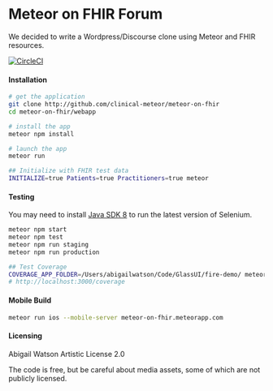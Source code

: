 # Meteor on FHIR Forum
We decided to write a Wordpress/Discourse clone using Meteor and FHIR resources.  

[![CircleCI](https://circleci.com/gh/clinical-meteor/meteor-on-fhir/tree/master.svg?style=svg)](https://circleci.com/gh/clinical-meteor/meteor-on-fhir/tree/master)  


#### Installation

```sh
# get the application
git clone http://github.com/clinical-meteor/meteor-on-fhir
cd meteor-on-fhir/webapp

# install the app
meteor npm install

# launch the app
meteor run

## Initialize with FHIR test data
INITIALIZE=true Patients=true Practitioners=true meteor
```


#### Testing    
You may need to install [Java SDK 8](http://www.oracle.com/technetwork/java/javase/downloads/jdk8-downloads-2133151.html) to run the latest version of Selenium.

```sh
meteor npm start
meteor npm test
meteor npm run staging
meteor npm run production

## Test Coverage
COVERAGE_APP_FOLDER=/Users/abigailwatson/Code/GlassUI/fire-demo/ meteor npm run-script coverage
# http://localhost:3000/coverage
```

#### Mobile Build  

```sh
meteor run ios --mobile-server meteor-on-fhir.meteorapp.com
```    



#### Licensing

Abigail Watson
Artistic License 2.0

The code is free, but be careful about media assets, some of which are not publicly licensed.  
